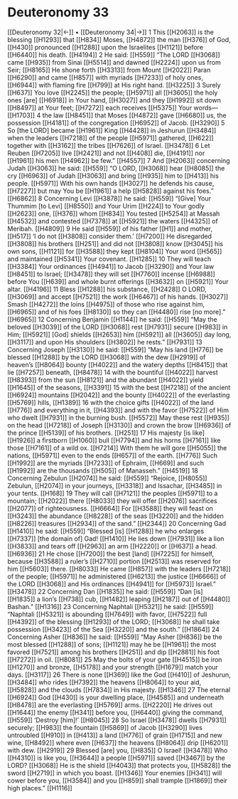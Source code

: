 # Deuteronomy 33
[[Deuteronomy 32|←]] • [[Deuteronomy 34|→]]
1 This [[H2063]] is the blessing [[H1293]] that [[H834]] Moses, [[H4872]] the man [[H376]] of God, [[H430]] pronounced [[H1288]] upon the Israelites [[H1121]] before [[H6440]] his death. [[H4194]] 
2 He said: [[H559]] “The LORD [[H3068]] came [[H935]] from Sinai [[H5514]] and dawned [[H2224]] upon us  from Seir; [[H8165]] He shone forth [[H3313]] from Mount [[H2022]] Paran [[H6290]] and came [[H857]] with myriads [[H7233]] of holy ones, [[H6944]] with flaming fire [[H799]] at His right hand. [[H3225]] 
3 Surely [[H637]] You love [[H2245]] the people; [[H5971]] all [[H3605]] the holy ones [are] [[H6918]] in Your hand, [[H3027]] and they [[H1992]] sit down [[H8497]] at Your feet; [[H7272]] each receives [[H5375]] Your words— [[H1703]] 
4 the law [[H8451]] that Moses [[H4872]] gave [[H6680]] us,  the possession [[H4181]] of the congregation [[H6952]] of Jacob. [[H3290]] 
5 So [the LORD] became [[H1961]] King [[H4428]] in Jeshurun [[H3484]] when the leaders [[H7218]] of the people [[H5971]] gathered, [[H622]] together with [[H3162]] the tribes [[H7626]] of Israel. [[H3478]] 
6 Let Reuben [[H7205]] live [[H2421]] and not [[H408]] die, [[H4191]] nor [[H1961]] his men [[H4962]] be few.” [[H4557]] 
7 And [[H2063]] concerning Judah [[H3063]] he said: [[H559]] “O LORD, [[H3068]] hear [[H8085]] the cry [[H6963]] of Judah [[H3063]] and bring [[H935]] him to [[H413]] his people. [[H5971]] With his own hands [[H3027]] he defends his cause, [[H7227]] but may You be [[H1961]] a help [[H5828]] against his foes.” [[H6862]] 
8 Concerning Levi [[H3878]] he said: [[H559]] “[Give] Your Thummim [to Levi] [[H8550]] and Your Urim [[H224]] to Your godly [[H2623]] one, [[H376]] whom [[H834]] You tested [[H5254]] at Massah [[H4532]] and contested [[H7378]] at [[H5921]] the waters [[H4325]] of Meribah. [[H4809]] 
9 He said [[H559]] of his father [[H1]] and mother, [[H517]] ‘I do not [[H3808]] consider them.’ [[H7200]] He disregarded [[H3808]] his brothers [[H251]] and did not [[H3808]] know [[H3045]] his own sons, [[H1121]] for [[H3588]] they kept [[H8104]] Your word [[H565]] and maintained [[H5341]] Your covenant. [[H1285]] 
10 They will teach [[H3384]] Your ordinances [[H4941]] to Jacob [[H3290]] and Your law [[H8451]] to Israel; [[H3478]] they will set [[H7760]] incense [[H6988]] before You [[H639]] and whole burnt offerings [[H3632]] on [[H5921]] Your altar. [[H4196]] 
11 Bless [[H1288]] his substance, [[H2428]] O LORD, [[H3069]] and accept [[H7521]] the work [[H6467]] of his hands. [[H3027]] Smash [[H4272]] the loins [[H4975]] of those who rise against him, [[H6965]] and of his foes [[H8130]] so they can [[H4480]] rise [no more].” [[H6965]] 
12 Concerning Benjamin [[H1144]] he said: [[H559]] “May the beloved [[H3039]] of the LORD [[H3068]] rest [[H7931]] secure [[H983]] in Him; [[H5921]] [God] shields [[H2653]] him [[H5921]] all [[H3605]] day long, [[H3117]] and upon His shoulders [[H3802]] he rests.” [[H7931]] 
13 Concerning Joseph [[H3130]] he said: [[H559]] “May his land [[H776]] be blessed [[H1288]] by the LORD [[H3068]] with the dew [[H2919]] of heaven’s [[H8064]] bounty [[H4022]] and the watery depths [[H8415]] that lie [[H7257]] beneath, [[H8478]] 
14 with the bountiful [[H4022]] harvest [[H8393]] from the sun [[H8121]] and the abundant [[H4022]] yield [[H1645]] of the seasons, [[H3391]] 
15 with the best [[H7218]] of the ancient [[H6924]] mountains [[H2042]] and the bounty [[H4022]] of the everlasting [[H5769]] hills, [[H1389]] 
16 with the choice gifts [[H4022]] of the land [[H776]] and everything in it, [[H4393]] and with the favor [[H7522]] of Him who dwelt [[H7931]] in the burning bush. [[H5572]] May these rest [[H935]] on the head [[H7218]] of Joseph [[H3130]] and crown the brow [[H6936]] of the prince [[H5139]] of his brothers. [[H251]] 
17 His  majesty [is like] [[H1926]] a firstborn [[H1060]] bull [[H7794]] and his horns [[H7161]] like those [[H7161]] of a wild ox. [[H7214]] With them he will gore [[H5055]] the nations, [[H5971]] even to the ends [[H657]] of the earth. [[H776]] Such [[H1992]] are the myriads [[H7233]] of Ephraim, [[H669]] and such [[H1992]] are the thousands [[H505]] of Manasseh.” [[H4519]] 
18 Concerning Zebulun [[H2074]] he said: [[H559]] “Rejoice, [[H8055]] Zebulun, [[H2074]] in your journeys, [[H3318]] and Issachar, [[H3485]] in your tents. [[H168]] 
19 They will call [[H7121]] the peoples [[H5971]] to a mountain; [[H2022]] there [[H8033]] they will offer [[H2076]] sacrifices [[H2077]] of righteousness. [[H6664]] For [[H3588]] they will feast on [[H3243]] the abundance [[H8228]] of the seas [[H3220]] and the hidden [[H8226]] treasures [[H2934]] of the sand.” [[H2344]] 
20 Concerning Gad [[H1410]] he said: [[H559]] “Blessed [is] [[H1288]] he who enlarges [[H7337]] [the domain of] Gad! [[H1410]] He lies down [[H7931]] like a lion [[H3833]] and tears off [[H2963]] an arm [[H2220]] or [[H637]] a head. [[H6936]] 
21 He chose [[H7200]] the best [land] [[H7225]] for himself,  because [[H3588]] a ruler’s [[H2710]] portion [[H2513]] was reserved for him [[H5603]] there. [[H8033]] He came [[H857]] with the leaders [[H7218]] of the people; [[H5971]] he administered [[H6213]] the justice [[H6666]] of the LORD [[H3068]] and His ordinances [[H4941]] for [[H5973]] Israel.” [[H3478]] 
22 Concerning Dan [[H1835]] he said: [[H559]] “Dan [is] [[H1835]] a lion’s [[H738]] cub, [[H1482]] leaping [[H2187]] out of [[H4480]] Bashan.” [[H1316]] 
23 Concerning Naphtali [[H5321]] he said: [[H559]] “Naphtali [[H5321]] is abounding [[H7649]] with favor, [[H7522]] full [[H4392]] of the blessing [[H1293]] of the LORD; [[H3068]] he shall take possession [[H3423]] of the Sea [[H3220]] and the south.” [[H1864]] 
24 Concerning Asher [[H836]] he said: [[H559]] “May Asher [[H836]] be the most blessed [[H1288]] of sons; [[H1121]] may he be [[H1961]] the most favored [[H7521]] among his brothers [[H251]] and dip [[H2881]] his foot [[H7272]] in oil. [[H8081]] 
25 May the bolts of your gate [[H4515]] be iron [[H1270]] and bronze, [[H5178]] and your strength [[H1679]] match your days. [[H3117]] 
26 There is none [[H369]] like the God [[H410]] of Jeshurun, [[H3484]] who rides [[H7392]] the heavens [[H8064]] to your aid, [[H5828]] and the clouds [[H7834]] in His majesty. [[H1346]] 
27 The eternal [[H6924]] God [[H430]] is your dwelling place, [[H4585]] and underneath [[H8478]] are the everlasting [[H5769]] arms. [[H2220]] He drives out [[H1644]] the enemy [[H341]] before you, [[H6440]] giving the command, [[H559]] ‘Destroy [him]!’ [[H8045]] 
28 So Israel [[H3478]] dwells [[H7931]] securely; [[H983]] the fountain [[H5869]] of Jacob [[H3290]] lives untroubled [[H910]] in [[H413]] a land [[H776]] of grain [[H1715]] and new wine, [[H8492]] where even [[H637]] the heavens [[H8064]] drip [[H6201]] with dew. [[H2919]] 
29 Blessed [are] you, [[H835]] O Israel! [[H3478]] Who [[H4310]] is like you, [[H3644]] a people [[H5971]] saved [[H3467]] by the LORD? [[H3068]] He is the shield [[H4043]] that protects you, [[H5828]] the sword [[H2719]] in which you boast. [[H1346]] Your enemies [[H341]] will cower before you, [[H3584]] and you [[H859]] shall trample [[H1869]] their high places.” [[H1116]] 
